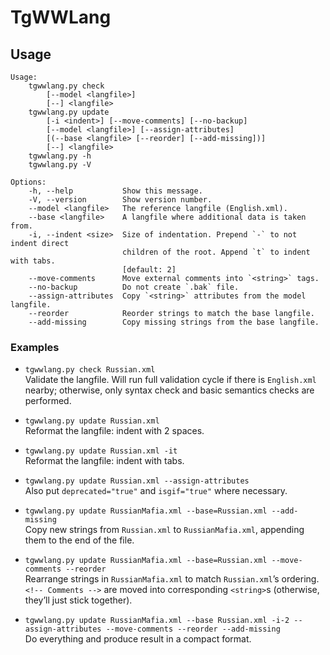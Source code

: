 # TgWWLang

## Usage

<!-- [[[cog import tgwwlang; cog.outl("```%s```" % tgwwlang.__doc__)]]] -->
```
Usage:
    tgwwlang.py check
        [--model <langfile>]
        [--] <langfile>
    tgwwlang.py update
        [-i <indent>] [--move-comments] [--no-backup]
        [--model <langfile>] [--assign-attributes]
        [(--base <langfile> [--reorder] [--add-missing])]
        [--] <langfile>
    tgwwlang.py -h
    tgwwlang.py -V

Options:
    -h, --help           Show this message.
    -V, --version        Show version number.
    --model <langfile>   The reference langfile (English.xml).
    --base <langfile>    A langfile where additional data is taken from.
    -i, --indent <size>  Size of indentation. Prepend `-` to not indent direct
                         children of the root. Append `t` to indent with tabs.
                         [default: 2]
    --move-comments      Move external comments into `<string>` tags.
    --no-backup          Do not create `.bak` file.
    --assign-attributes  Copy `<string>` attributes from the model langfile.
    --reorder            Reorder strings to match the base langfile.
    --add-missing        Copy missing strings from the base langfile.
```
<!-- [[[end]]] (checksum: c24560bbe0d07c7e18428168c279dd1d) -->


### Examples

* `tgwwlang.py check Russian.xml`  
    Validate the langfile. Will run full validation cycle if there is `English.xml` nearby;
    otherwise, only syntax check and basic semantics checks are performed.

* `tgwwlang.py update Russian.xml`  
    Reformat the langfile: indent with 2 spaces.

* `tgwwlang.py update Russian.xml -it`  
    Reformat the langfile: indent with tabs.

* `tgwwlang.py update Russian.xml --assign-attributes`  
    Also put `deprecated="true"` and `isgif="true"` where necessary.

* `tgwwlang.py update RussianMafia.xml --base=Russian.xml --add-missing`  
    Copy new strings from `Russian.xml` to `RussianMafia.xml`, appending them to the end
    of the file.

* `tgwwlang.py update RussianMafia.xml --base=Russian.xml --move-comments --reorder`  
    Rearrange strings in `RussianMafia.xml` to match `Russian.xml`’s ordering. `<!-- Comments -->`
    are moved into corresponding `<string>`s (otherwise, they’ll just stick together).

* `tgwwlang.py update RussianMafia.xml --base Russian.xml -i-2 --assign-attributes --move-comments
    --reorder --add-missing`  
    Do everything and produce result in a compact format.
